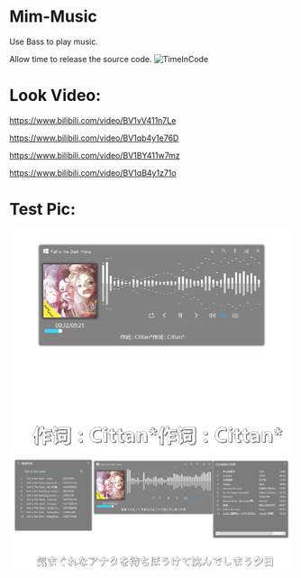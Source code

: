 # Mim-Music
Use Bass to play music.

Allow time to release the source code.
![TimeInCode](https://img.shields.io/badge/Time-In%20a%20finite%20time.-blue)

# Look Video:
https://www.bilibili.com/video/BV1vV411n7Le

https://www.bilibili.com/video/BV1qb4y1e76D

https://www.bilibili.com/video/BV1BY411w7mz

https://www.bilibili.com/video/BV1qB4y1z71o

# Test Pic:
![TestImg01](/TestImg/Test01.png)
![TestImg02](/TestImg/Test02.png)
